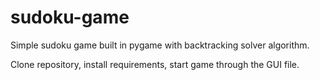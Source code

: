 # sudoku-game
Simple sudoku game built in pygame with backtracking solver algorithm.

Clone repository, install requirements, start game through the GUI file.
